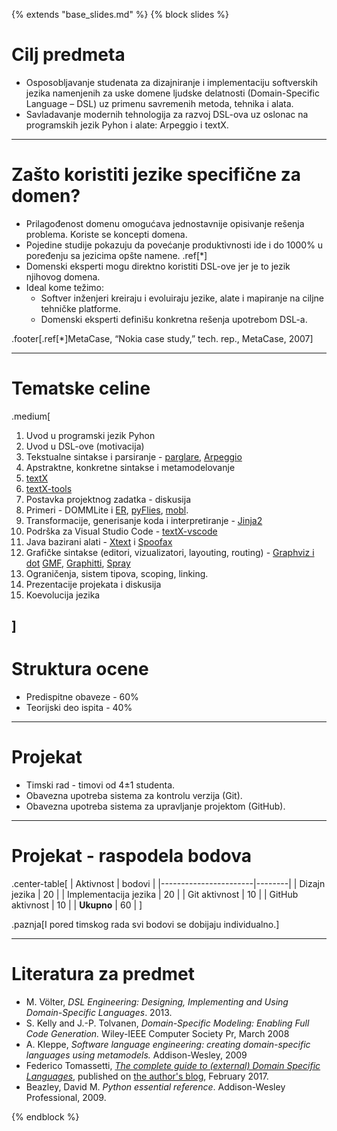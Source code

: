 {% extends "base_slides.md" %}
{% block slides %}

# Cilj predmeta

- Osposobljavanje studenata za dizajniranje i implementaciju softverskih jezika
  namenjenih za uske domene ljudske delatnosti (Domain-Specific Language – DSL) uz
  primenu savremenih metoda, tehnika i alata.
- Savladavanje modernih tehnologija za razvoj DSL-ova uz oslonac na
  programskih jezik Pyhon i alate: Arpeggio i textX.

---
# Zašto koristiti jezike specifične za domen?

- Prilagođenost domenu omogućava jednostavnije opisivanje
  rešenja problema. Koriste se koncepti domena.
- Pojedine studije pokazuju da povećanje produktivnosti ide i do
  1000% u poređenju sa jezicima opšte namene. .ref[*]
- Domenski eksperti mogu direktno koristiti DSL-ove jer je to
  jezik njihovog domena.
- Ideal kome težimo:
  - Softver inženjeri kreiraju i evoluiraju jezike, alate i mapiranje
    na ciljne tehničke platforme.
  - Domenski eksperti definišu konkretna rešenja upotrebom
    DSL-a.

.footer[.ref[*]MetaCase, “Nokia case study,” tech. rep., MetaCase, 2007]

---
# Tematske celine

.medium[

1. Uvod u programski jezik Pyhon
1. Uvod u DSL-ove (motivacija)
1. Tekstualne sintakse i parsiranje -
   [parglare](https://github.com/igordejanovic/parglare),
   [Arpeggio](https://github.com/igordejanovic/Arpeggio)
1. Apstraktne, konkretne sintakse i metamodelovanje
1. [textX](https://github.com/igordejanovic/textX)
1. [textX-tools](https://github.com/igordejanovic/textx-tools)
1. Postavka projektnog zadatka - diskusija
1. Primeri -
   DOMMLite i [ER](https://github.com/igordejanovic/textx-lang-er),
   [pyFlies](https://github.com/igordejanovic/pyflies),
   [mobl](http://www.mobl-lang.org/).
1. Transformacije, generisanje koda i interpretiranje -
   [Jinja2](http://jinja.pocoo.org/docs/dev/)
1. Podrška za Visual Studio Code -
   [textX-vscode](https://github.com/textx-vscode)
1. Java bazirani alati - [Xtext](http://www.eclipse.org/Xtext/)
   i [Spoofax](http://strategoxt.org/Spoofax)
1. Grafičke sintakse (editori, vizualizatori, layouting, routing) -
   [Graphviz i dot](http://www.graphviz.org/)
   [GMF](http://www.eclipse.org/modeling/gmf/),
   [Graphitti](http://www.eclipse.org/graphiti/),
   [Spray](https://code.google.com/a/eclipselabs.org/p/spray/)
1. Ograničenja, sistem tipova, scoping, linking.
1. Prezentacije projekata i diskusija
1. Koevolucija jezika

]
---

# Struktura ocene

- Predispitne obaveze - 60%
- Teorijski deo ispita - 40%

---

# Projekat

- Timski rad - timovi od 4±1 studenta.
- Obavezna upotreba sistema za kontrolu verzija (Git).
- Obavezna upotreba sistema za upravljanje projektom (GitHub).

---

# Projekat - raspodela bodova

.center-table[
| Aktivnost             | bodovi |
|-----------------------|--------|
| Dizajn jezika         |     20 |
| Implementacija jezika |     20 |
| Git aktivnost         |     10 |
| GitHub aktivnost      |     10 |
| **Ukupno**            |     60 |
]

.paznja[I pored timskog rada svi bodovi se dobijaju individualno.]

---

# Literatura za predmet

- M. Völter, *DSL Engineering: Designing, Implementing and Using
  Domain-Specific Languages*. 2013.
- S. Kelly and J.-P. Tolvanen, *Domain-Specific Modeling: Enabling Full Code
  Generation.* Wiley-IEEE Computer Society Pr, March 2008
- A. Kleppe, *Software language engineering: creating domain-specific languages
  using metamodels.* Addison-Wesley, 2009
- Federico Tomassetti, [*The complete guide to (external) Domain Specific
  Languages*](https://tomassetti.me/domain-specific-languages/), published
  on [the author's blog](https://tomassetti.me/), February 2017.
- Beazley, David M. *Python essential reference*. Addison-Wesley Professional,
  2009.

{% endblock %}
